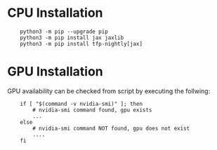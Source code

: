# CPU Installation

```
    python3 -m pip --upgrade pip
    python3 -m pip install jax jaxlib
    python3 -m pip install tfp-nightly[jax]
```

# GPU Installation

GPU availability can be checked from script by executing the follwing:
```
    if [ "$(command -v nvidia-smi)" ]; then
        # nvidia-smi command found, gpu exists
        ...
    else
        # nvidia-smi command NOT found, gpu does not exist
        ....
    fi
```